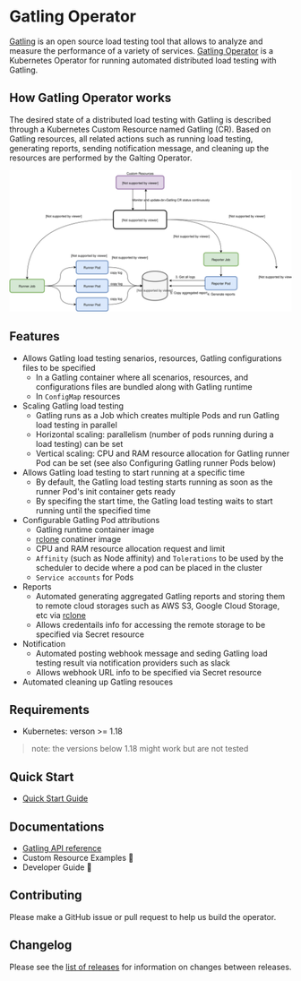 # Gatling Operator

[Gatling](https://gatling.io/) is an open source load testing tool that allows to analyze and measure the performance of a variety of services. [Gatling Operator](https://github.com/st-tech/gatling-operator) is a Kubernetes Operator for running automated distributed load testing with Gatling.

## How Gatling Operator works

The desired state of a distributed load testing with Gatling is described through a Kubernetes Custom Resource named Gatling (CR). Based on Gatling resources, all related actions such as running load testing, generating reports, sending notification message, and cleaning up the resources are performed by the Galting Operator.

![](assets/gatling-operator-arch.svg)

## Features

- Allows Gatling load testing senarios, resources, Gatling configurations files to be specified
  - In a Gatling container where all scenarios, resources, and configurations files are bundled along with Gatling runtime
  - In `ConfigMap` resources
- Scaling Gatling load testing
  - Gatling runs as a Job which creates multiple Pods and run Gatling load testing in parallel
  - Horizontal scaling: parallelism (number of pods running during a load testing) can be set
  - Vertical scaling: CPU and RAM resource allocation for Gatling runner Pod can be set (see also Configuring Gatling runner Pods below)
- Allows Gatling load testing to start running at a specific time
  - By default, the Gatling load testing starts running as soon as the runner Pod's init container gets ready
  - By specifing the start time, the Gatling load testing waits to start running until the specified time
- Configurable Gatling Pod attributions
  - Gatling runtime container image
  - [rclone](https://rclone.org/) conatiner image
  - CPU and RAM resource allocation request and limit
  - `Affinity` (such as Node affinity) and `Tolerations` to be used by the scheduler to decide where a pod can be placed in the cluster
  - `Service accounts` for Pods
- Reports
  - Automated generating aggregated Gatling reports and storing them to remote cloud storages such as AWS S3, Google Cloud Storage, etc via [rclone](https://rclone.org/)
  - Allows credentails info for accessing the remote storage to be specified via Secret resource
- Notification
  - Automated posting webhook message and seding Gatling load testing result via notification providers such as slack
  - Allows webhook URL info to be specified via Secret resource
- Automated cleaning up Gatling resouces

## Requirements

- Kubernetes: verson >= 1.18

> note: the versions below 1.18 might work but are not tested

## Quick Start

- [Quick Start Guide](docs/quickstart-guide.md)
## Documentations

- [Gatling API reference](docs/api.md)
- Custom Resource Examples :construction:
- Developer Guide :construction:

## Contributing

Please make a GitHub issue or pull request to help us build the operator.

## Changelog

Please see the [list of releases](https://github.com/st-tech/gatling-operator/releases) for information on changes between releases.
